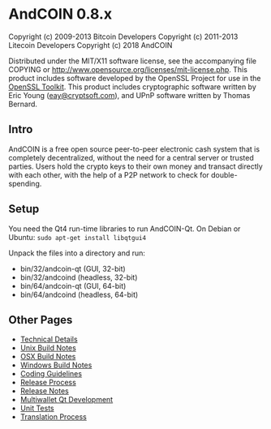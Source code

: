 AndCOIN 0.8.x
===============

Copyright (c) 2009-2013 Bitcoin Developers
Copyright (c) 2011-2013 Litecoin Developers
Copyright (c)	   2018 AndCOIN

Distributed under the MIT/X11 software license, see the accompanying
file COPYING or http://www.opensource.org/licenses/mit-license.php.
This product includes software developed by the OpenSSL Project for use in the [OpenSSL Toolkit](http://www.openssl.org/). This product includes
cryptographic software written by Eric Young ([eay@cryptsoft.com](mailto:eay@cryptsoft.com)), and UPnP software written by Thomas Bernard.


Intro
---------------------
AndCOIN is a free open source peer-to-peer electronic cash system that is
completely decentralized, without the need for a central server or trusted
parties.  Users hold the crypto keys to their own money and transact directly
with each other, with the help of a P2P network to check for double-spending.


Setup
---------------------
You need the Qt4 run-time libraries to run AndCOIN-Qt. On Debian or Ubuntu:
	`sudo apt-get install libqtgui4`

Unpack the files into a directory and run:

- bin/32/andcoin-qt (GUI, 32-bit)
- bin/32/andcoind (headless, 32-bit)
- bin/64/andcoin-qt (GUI, 64-bit)
- bin/64/andcoind (headless, 64-bit)

Other Pages
---------------------
- [Technical Details](technical-details.md)
- [Unix Build Notes](build-unix.md)
- [OSX Build Notes](build-osx.md)
- [Windows Build Notes](build-msw.md)
- [Coding Guidelines](coding.md)
- [Release Process](release-process.md)
- [Release Notes](release-notes.md)
- [Multiwallet Qt Development](multiwallet-qt.md)
- [Unit Tests](unit-tests.md)
- [Translation Process](translation_process.md)